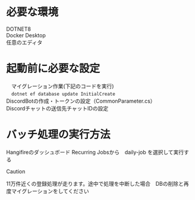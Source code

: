 # 必要な環境
 DOTNET8<br>
 Docker Desktop<br>
 任意のエディタ<br>

# 起動前に必要な設定
　マイグレーション作業(下記のコードを実行)<br>
　``` dotnet ef database update InitialCreate ```<br>
  DiscordBotの作成・トークンの設定（CommonParameter.cs）<br>
  Discordチャットの送信先チャットIDの設定<br>

# バッチ処理の実行方法
  Hangifireのダッシュボード Recurring Jobsから　daily-job を選択して実行する

> [!CAUTION]
> 11万件近くの登録処理が走ります。途中で処理を中断した場合　DBの削除と再度マイグレーションをしてください